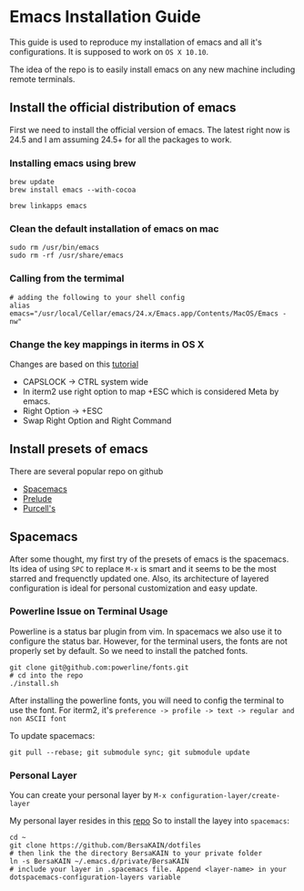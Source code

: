 # Emacs Installation Guide
This guide is used to reproduce my installation of emacs and all it's configurations. It is supposed to work on `OS X 10.10`. 

The idea of the repo is to easily install emacs on any new machine including remote terminals.

## Install the official distribution of emacs
First we need to install the official version of emacs. The latest right now is 24.5 and I am assuming 24.5+ for all the packages to work.

### Installing emacs using brew
````
brew update
brew install emacs --with-cocoa

brew linkapps emacs
````

### Clean the default installation of emacs on mac
````
sudo rm /usr/bin/emacs
sudo rm -rf /usr/share/emacs
````

### Calling from the termimal
````
# adding the following to your shell config
alias emacs="/usr/local/Cellar/emacs/24.x/Emacs.app/Contents/MacOS/Emacs -nw"
````

### Change the key mappings in iterms in OS X
Changes are based on this [tutorial](http://azaleasays.com/2013/07/05/setting-up-mac-os-x-and-iterm2-for-emacs/)

- CAPSLOCK -> CTRL system wide
- In iterm2 use right option to map +ESC which is considered Meta by emacs.
- Right Option -> +ESC
- Swap Right Option and Right Command

## Install presets of emacs

There are several popular repo on github
- [Spacemacs](https://github.com/syl20bnr/spacemacs)
- [Prelude](https://github.com/bbatsov/prelude)
- [Purcell's](https://github.com/purcell/emacs.d)



## Spacemacs

After some thought, my first try of the presets of emacs is the spacemacs. Its idea of using `SPC` to replace `M-x` is smart and it seems to be the most starred and frequenctly updated one. Also, its architecture of layered configuration is ideal for personal customization and easy update.

### Powerline Issue on Terminal Usage

Powerline is a status bar plugin from vim. In spacemacs we also use it to configure the status bar. However, for the terminal users, the fonts are not properly set by default. So we need to install the patched fonts. 

````
git clone git@github.com:powerline/fonts.git
# cd into the repo
./install.sh
````

After installing the powerline fonts, you will need to config the terminal to use the font. For iterm2, it's `preference -> profile -> text -> regular and non ASCII font`

To update spacemacs:
````
git pull --rebase; git submodule sync; git submodule update
````

### Personal Layer
You can create your personal layer by `M-x configuration-layer/create-layer`

My personal layer resides in this [repo](https://github.com/BersaKAIN/dotfiles)
So to install the layey into `spacemacs`:
````
cd ~
git clone https://github.com/BersaKAIN/dotfiles
# then link the the directory BersaKAIN to your private folder
ln -s BersaKAIN ~/.emacs.d/private/BersaKAIN
# include your layer in .spacemacs file. Append <layer-name> in your dotspacemacs-configuration-layers variable
````
